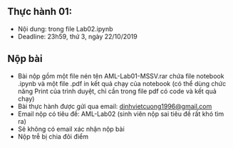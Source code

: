 ## Thực hành 01:
- Nội dung: trong file Lab02.ipynb
- Deadline: 23h59, thứ 3, ngày 22/10/2019

## Nộp bài
- Bài nộp gồm một file nén tên AML-Lab01-MSSV.rar chứa file notebook .ipynb và một file .pdf in kết quả chạy của notebook (có thể dùng chức năng Print của trình duyệt, chỉ cần trong file pdf có code và kết quả chạy)
- Bài thực hành được gửi qua email: dinhvietcuong1996@gmail.com
- Email nộp có tiêu đề: AML-Lab02 (sinh viên nộp sai tiêu đề rất khó tìm ra)
- Sẽ không có email xác nhận nộp bài
- Nộp trễ bị chia đôi điểm
